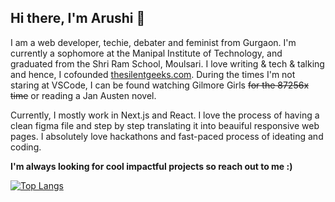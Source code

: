 ## Hi there, I'm Arushi 👋

I am a web developer, techie, debater and feminist from Gurgaon. I'm currently a sophomore at the Manipal Institute of Technology, and graduated from the Shri Ram School, Moulsari. I love writing & tech & talking and hence, I cofounded [thesilentgeeks.com](https://thesilentgeeks.com/). During the times I'm not staring at VSCode, I can be found watching Gilmore Girls ~~for the 87256x time~~ or reading a Jan Austen novel.

Currently, I mostly work in Next.js and React. I love the process of having a clean figma file and step by step translating it into beauiful responsive web pages. I absolutely love hackathons and fast-paced process of ideating and coding. 

**I'm always looking for cool impactful projects so reach out to me :)**


[![Top Langs](https://github-readme-stats.vercel.app/api/top-langs/?username=Arushigandhi)](https://github.com/Arushigandhi/github-readme-stats)
